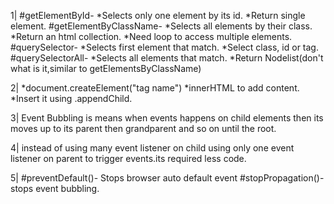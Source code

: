 1|
#getElementById-
        *Selects only one element by its id.
        *Return single element.
#getElementByClassName-
        *Selects all elements by their class.
        *Return an html collection.
        *Need loop to access multiple elements.
#querySelector-
        *Selects first element that match.
        *Select class, id or tag.
#querySelectorAll-
        *Selects all elements that match.
        *Return Nodelist(don't what is it,similar to getElementsByClassName)

2|
    *document.createElement("tag name")
    *innerHTML to add content.
    *Insert it  using .appendChild.

3|
    Event Bubbling is means when events happens on child elements then its moves up to its parent then grandparent and so on until the root.

4|
    instead of using many event listener on child using only one event listener on parent to trigger events.its required less code.

5|
    #preventDefault()-
            Stops browser auto default event
    #stopPropagation()-
            stops event bubbling.

